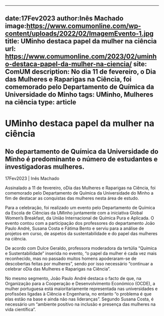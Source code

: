 
---
date:17Fev2023
author:Inês Machado
image:https://www.comumonline.com/wp-content/uploads/2022/02/ImagemEvento-1.jpg
title: UMinho destaca papel da mulher na ciência
url: https://www.comumonline.com/2023/02/uminho-destaca-papel-da-mulher-na-ciencia/
site: ComUM
description: No dia 11 de fevereiro, o Dia das Mulheres e Raparigas na Ciência, foi comemorado pelo Departamento de Química da Universidade do Minho
tags: UMinho, Mulheres na ciência
type: article
---


# UMinho destaca papel da mulher na ciência

## No departamento de Química da Universidade do Minho é predominante o número de estudantes e investigadoras mulheres.

17Fev2023 | Inês Machado

Assinalado a 11 de fevereiro, oDia das Mulheres e Raparigas na Ciência, foi comemorado pelo Departamento de Química da Universidade do Minho a fim de destacar as conquistas das mulheres nesta área de estudo.

Para a celebração, foi realizado um evento pelo Departamento de Química da Escola de Ciências da UMinho juntamente com a iniciativa Global Women’s Breakfast, da União Internacional de Química Pura e Aplicada. O evento contou com a participação dos professores do departamento João Paulo André, Susana Costa e Fátima Bento e serviu para a análise de projetos em curso, de aspetos da sustentabilidade e do papel das mulheres na ciência.

De acordo com Dulce Geraldo, professora moderadora da tertúlia “Química e Sustentabilidade” inserida no evento, “o papel da mulher é cada vez mais reconhecido, mas no passado muitos homens apoderaram-se de descobertas feitas por mulheres”, sendo por isso necessário “continuar a celebrar oDia das Mulheres e Raparigas na Ciência”.

No mesmo segmento, João Paulo André destaca o facto de que, na Organização para a Cooperação e Desenvolvimento Económico (OCDE), a mulher portuguesa está maioritariamente representada nas universidades e profissões ligadas à Ciência e Engenharia, no entanto “o problema é que elas estão na base e ainda não nas lideranças”. Segundo Susana Costa, é necessário um “ambiente positivo na inclusão e presença das mulheres na vida científica”.

